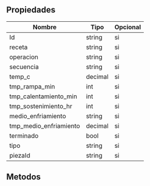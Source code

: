## Propiedades

|Nombre|Tipo|Opcional|
|---|---|---|
|Id|string|si|
|receta|string|si|
|operacion|string|si|
|secuencia|string|si|
|temp_c|decimal|si|
|tmp_rampa_min|int|si|
|tmp_calentamiento_min|int|si|
|tmp_sostenimiento_hr|int|si|
|medio_enfriamiento|string|si|
|tmp_medio_enfriamiento|decimal|si|
|terminado|bool|si|
|tipo|string|si|
|piezaId|string|si|

## Metodos
